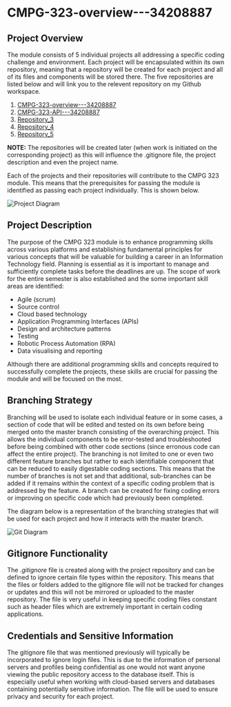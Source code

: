 # CMPG-323-overview---34208887

## Project Overview

The module consists of 5 individual projects all addressing a specific coding challenge and environment. Each project will be encapsulated within its own repository, meaning that a repository will be created for each project and all of its files and components will be stored there. The five repositories are listed below and will link you to the relevent repository on my Github workspace.

1. [CMPG-323-overview---34208887](https://github.com/Anja34208887/CMPG-323-overview---34208887.git)
2. [CMPG-323-API---34208887](https://github.com/Anja34208887/CMPG-323-API---34208887)
3. [Repository_3]()
4. [Repository_4]()
5. [Repository_5]()

**NOTE:** The repositories will be created later (when work is initiated on the corresponding project) as this will influence the .gitignore file, the project description and even the project name.

Each of the projects and their repositories will contribute to the CMPG 323 module. This means that the prerequisites for passing the module is identified as passing each project individually. This is shown below.

![Project Diagram](https://user-images.githubusercontent.com/79098262/185421692-c1525672-1fc4-4db6-b1b5-b095fea5dd7d.png)

## Project Description

The purpose of the CMPG 323 module is to enhance programming skills across various platforms and establishing fundamental principles for various concepts that will be valuable for building a career in an Information Technology field. Planning is essential as it is important to manage and sufficiently complete tasks before the deadlines are up. The scope of work for the entire semester is also established and the some important skill areas are identified:

* Agile (scrum)
* Source control
* Cloud based technology
* Application Programming Interfaces (APIs)
* Design and architecture patterns
* Testing
* Robotic Process Automation (RPA)
* Data visualising and reporting

Although there are additional programming skills and concepts required to successfully complete the projects, these skills are crucial for passing the module and will be focused on the most.


## Branching Strategy

Branching will be used to isolate each individual feature or in some cases, a section of code that will be edited and tested on its own before being merged onto the master branch consisting of the overarching project. This allows the individual components to be error-tested and troubleshooted before being combined with other code sections (since erronous code can affect the entire project). The branching is not limited to one or even two different feature branches but rather to each identifiable component that can be reduced to easily digestable coding sections. This means that the number of branches is not set and that additional,  sub-branches can be added if it remains within the context of a specific coding problem that is addressed by the feature. A branch can be created for fixing coding errors or improving on specific code which had previously been completed.

The diagram below is a representation of the branching strategies that will be used for each project and how it interacts with the master branch.

![Git Diagram](https://user-images.githubusercontent.com/79098262/185421622-00efc85a-10f8-4762-92e4-09338e0e181f.png)


## Gitignore Functionality

The *.gitignore* file is created along with the project repository and can be defined to ignore certain file types within the repository. This means that the files or folders added to the gitignore file will not be tracked for changes or updates and this will not be mirrored or uploaded to the master repository. The file is very useful in keeping specific coding files constant such as header files which are extremely important in certain coding applications.

## Credentials and Sensitive Information

The gitignore file that was mentioned previously will typically be incorporated to ignore login files. This is due to the information of personal servers and profiles being confidential as one would not want anyone viewing the public repository access to the database itself. This is especially useful when working with cloud-based servers and databases containing potentially sensitive information. The file will be used to ensure privacy and security for each project.
